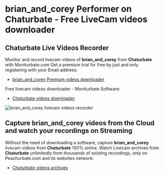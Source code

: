 # brian_and_corey Performer on Chaturbate - Free LiveCam videos downloader

## Chaturbate Live Videos Recorder

Monitor and record livecam videos of **brian_and_corey** from **Chaturbate** with Moniturbate.com
Get a premium trial for free by just and only registering with your Email address:
* [brian_and_corey Premium videos downloader](https://moniturbate.com/request-demo-licence-key.html)

Free livecam videos downloader - Moniturbate Software:
* [Chaturbate videos downloader](https://moniturbate.com/moniturbate-download-software.html)

![brian_and_corey livecam videos recorder](https://peachurnet.com/templates/moniturbate-software.png)


## Capture brian_and_corey videos from the Cloud and watch your recordings on Streaming

Without the need of downloading a software, capture **brian_and_corey** livecam videos from **Chaturbate** 100% online.
Watch Livecam archives from **Chaturbate** unlimitedly from thousands of existing recordings, only on Peachurbate.com and its websites network:
* [Chaturbate videos archives](https://peachurnet.com/)